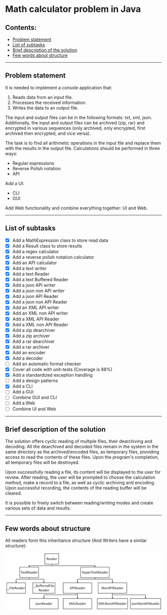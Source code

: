 # Math calculator problem in Java

## Contents:
- [Problem statement](#Problem-statement)
- [List of subtasks](#List-of-subtasks)
- [Brief description of the solution](#Brief-description-of-the-solution)
- [Few words about structure](#Few-words-about-structure)

---

## Problem statement
It is needed to implement a console application that:
1) Reads data from an input file.
2) Processes the received information.
3) Writes the data to an output file.

The input and output files can be in the following formats: txt, xml, json. Additionally, the input and output files can be archived (zip, rar) and encrypted in various sequences (only archived, only encrypted, first archived then encrypted, and vice versa).

The task is to find all arithmetic operations in the input file and replace them with the results in the output file. Calculations should be performed in three ways:
- Regular expressions
- Reverse Polish notation
- API

Add a UI:
- CLI
- GUI
  
Add Web functionality and combine everything together: UI and Web.

---

## List of subtasks
- [x] Add a MathExpression class to store read data
- [x] Add a Result class to store results
- [x] Add a regex calculator
- [x] Add a reverse polish notation calculator
- [x] Add an API calculator
- [x] Add a text writer
- [x] Add a text Reader
- [x] Add a text Buffered Reader
- [x] Add a json API writer
- [x] Add a json non API writer
- [x] Add a json API Reader
- [x] Add a json non API Reader
- [x] Add an XML API writer
- [x] Add an XML non API writer
- [x] Add a XML API Reader
- [x] Add a XML non API Reader
- [x] Add a zip dearchiver
- [x] Add a zip archiver
- [x] Add a rar dearchiver
- [x] Add a rar archiver
- [x] Add an encoder
- [x] Add a decoder
- [ ] Add an automatic format checker
- [X] Cover all code with unit-tests (Coverage is 88%)
- [X] Add a standardized exception handling
- [ ] Add a design patterns
- [x] Add a CLI
- [ ] Add a GUI
- [ ] Combine GUI and CLI
- [ ] Add a Web
- [ ] Combine UI and Web

---

## Brief description of the solution
The solution offers cyclic reading of multiple files, their dearchiving and decoding. All the dearchived and decoded files remain in the system in the same directory as the archived/encoded files, as temporary files, providing access to read the contents of these files. Upon the program's completion, all temporary files will be destroyed.

Upon successfully reading a file, its content will be displayed to the user for review. After reading, the user will be prompted to choose the calculation method, make a record to a file, as well as cyclic archiving and encoding. Upon successful recording, the contents of the reading buffer will be cleared.

It is possible to freely switch between reading/writing modes and create various sets of data and results.

---

## Few words about structure
All readers form this inheritance structure (And Writers have a similar structure):

![Local Image](images/scheme.png)